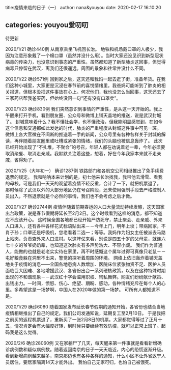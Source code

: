 title:疫情来临的日子（一）
author: nana&youyou
date: 2020-02-17 16:10:20

categories: youyou爱叨叨
---
待更新<!--more-->

2020/1/21 确诊440例
从南京乘坐飞机回长治。
地铁和机场戴口罩的人极少，我因为注意形象戴了一个棉口罩（虽然并没什么用）。当时大家还没见识到新型冠状病毒的传染力，也没意识到事态的严重性。虽然都知道了新型肺炎这回事，但觉得病毒只停留在武汉，离我们还很遥远。周围的景象和往常并没什么不同。

2020/1/22  确诊571例
回到家之后，这天还和我妈一起去逛了街，准备年货。在我们这种小城里，大家更是沉浸在春节前的喜悦情绪里。我爸妈可能听到了肺炎的相关报道，但根本没把这件事放在心上。何况他们，我也没怎么当回事，这天还去了三家药店帮我爸买药，但始终没问一句“还有没有口罩卖”。

2020/1/23 确诊830例
我们突然意识到事情的严重性，是从这一天开始的。我上午醒来打开手机，看到朋友圈、公众号和微博上铺天盖地的推送，说是武汉封城了。
封城意味着什么？我不懂社会学，也不懂政治，但我能明显感觉到，在如今这个信息和交通都如此发达的时代，肺炎的严重程度从封城这件事中可见一斑。
微博上各大官微在不间断的推送着一手的新闻，公众号里有各种各样关于封城的解读，再伴随着朋友圈里或吐槽或紧张的情绪，我们的头脑也被信息轰炸了。
此次已经开始出现了“不扎堆，不聚会”的号召，年轻人都在劝说着老一辈，今年必须要取消聚餐、取消走亲戚。我默默关注着这些，想着，好在今年我家本来就不走亲戚，省得劝了。

2020/1/25（大年初一） 确诊1287例
铁路部门和各航空公司相继推出了免手续费退票的规定。
我和呐呐本来计划的是，初七他来长治找我，我带他去滑雪、看我的母校。可是我们一天天的观望着疫情不轻反重，合计了一下，就把机票退了。
那时候除了武汉以外的大部分地区仍在号召阶段，还未使用强制手段去严格控制人员出入，不然退票就是个必然的事情，我们也不会考虑之后才做。

2020/1/27 确诊2744例
疫情伴随着前期春运的人口大量流动持续发酵，这天国家出台政策，说是春节假期将延长至2月2日。这个时候看到这样的消息，都不知道应不应该开心。
这时候全国各地都已经开始严防死守，禁止聚会、走亲戚、外来人口进入，还有各种各样花式标语贴出来－－今年上门，明年上坟；带病回家，不肖子孙；口罩还是呼吸机，您老看着二选一；等等。我妈作为妇女主任被派去马路上站岗，负责查外来人口进村。以这阵仗来看，别说是四五十岁的父母辈，就连六七十岁的爷爷奶奶辈，也知道这次肺炎有多声势浩大、不容小觑。
我们作为普通人，能做的也就是老老实实待在家里，再不时感慨这个属年过得可真像只老鼠－－屯好粮食躲在洞里不出来，警觉的探听着周围的环境。
网络上依旧轰炸着铺天盖地关于疫情的消息——全国各地患病人数增加、医院床位紧张物资不足、医护人员面临巨大困难、各地增援武汉、各省份出台一系列硬核政策，以及在这种特殊时期出现的不和谐现象－－武汉红十字会滥用职权、徇私舞弊。网友们纷纷献计献策、出钱出力。一时间，愤怒、伤心、绝望、期盼、感动，各种情绪充斥在每个人的心里。多希望这是一场梦啊，中国人在2020年做的第一场梦。
可所有人都知道不是。

2020/1/29 确诊6080
随着国家发布延长春节假期的通知开始，各省份也结合当地疫情相继推出了自己的规定。我们公司发通知说，延期复工至2月10日。
于是我把之前买的返程机票退了，重新买了一张2月8日的机票。大家都觉得等过了正月十五，情况肯定会有大幅度好转，到时候只要继续有效防控，就可以正常上班了。起码我是这么觉得。

2020/2/6 确诊28060例
又在家躺尸了几天，每天醒来第一件事就是看看新增确诊病例数和疑似病例数。随着返回南京的日子一天天临近，内心的恐慌逐渐升级。看到新增病例越来越多，南京那边也有各种各样的通知，什么小区不让外省返宁人员居住，要居家隔离14天才能外出。
我怕自己无家可归，也怕自己被饿死。